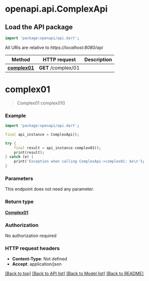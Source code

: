 # openapi.api.ComplexApi

## Load the API package
```dart
import 'package:openapi/api.dart';
```

All URIs are relative to *https://localhost:8080/api*

Method | HTTP request | Description
------------- | ------------- | -------------
[**complex01**](ComplexApi.md#complex01) | **GET** /complex/01 | 


# **complex01**
> Complex01 complex01()



### Example
```dart
import 'package:openapi/api.dart';

final api_instance = ComplexApi();

try {
    final result = api_instance.complex01();
    print(result);
} catch (e) {
    print('Exception when calling ComplexApi->complex01: $e\n');
}
```

### Parameters
This endpoint does not need any parameter.

### Return type

[**Complex01**](Complex01.md)

### Authorization

No authorization required

### HTTP request headers

 - **Content-Type**: Not defined
 - **Accept**: application/json

[[Back to top]](#) [[Back to API list]](../README.md#documentation-for-api-endpoints) [[Back to Model list]](../README.md#documentation-for-models) [[Back to README]](../README.md)

